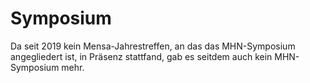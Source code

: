 # Symposium

Da seit 2019 kein Mensa-Jahrestreffen, an das das MHN-Symposium angegliedert ist, in Präsenz stattfand, gab es seitdem auch kein MHN-Symposium mehr.
